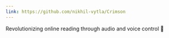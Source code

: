 ```yaml
---
link: https://github.com/nikhil-vytla/Crimson
---
```


Revolutionizing online reading through audio and voice control 🎤